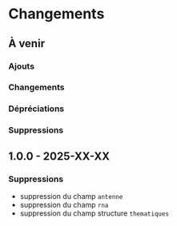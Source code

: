 # Changements

## À venir

### Ajouts

### Changements

### Dépréciations

### Suppressions

## 1.0.0 - 2025-XX-XX

### Suppressions

* suppression du champ `antenne`
* suppression du champ `rna`
* suppression du champ structure `thematiques`
